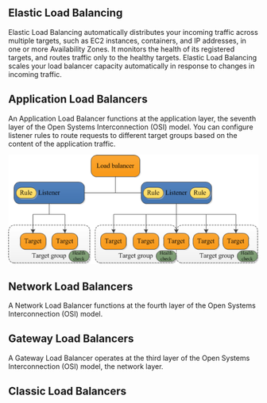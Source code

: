 ## Elastic Load Balancing

Elastic Load Balancing automatically distributes your incoming traffic across multiple targets, such as EC2 instances, containers, and IP addresses, in one or more Availability Zones. It monitors the health of its registered targets, and routes traffic only to the healthy targets. Elastic Load Balancing scales your load balancer capacity automatically in response to changes in incoming traffic.

## Application Load Balancers

An Application Load Balancer functions at the application layer, the seventh layer of the Open Systems Interconnection (OSI) model. You can configure listener rules to route requests to different target groups based on the content of the application traffic.

![](../imgs/Elastic-Load-Balancing/alb_component_architecture.png)

## Network Load Balancers

A Network Load Balancer functions at the fourth layer of the Open Systems Interconnection (OSI) model.

## Gateway Load Balancers

A Gateway Load Balancer operates at the third layer of the Open Systems Interconnection (OSI) model, the network layer.

## Classic Load Balancers